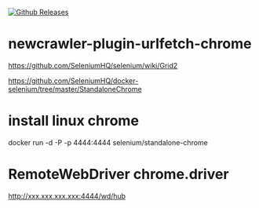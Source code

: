 
[![Github Releases](https://img.shields.io/github/downloads/atom/atom/latest/total.svg?maxAge=2592000)]()




# newcrawler-plugin-urlfetch-chrome

https://github.com/SeleniumHQ/selenium/wiki/Grid2


https://github.com/SeleniumHQ/docker-selenium/tree/master/StandaloneChrome

# install linux chrome

  docker run -d -P -p 4444:4444 selenium/standalone-chrome

# RemoteWebDriver chrome.driver

  http://xxx.xxx.xxx.xxx:4444/wd/hub



